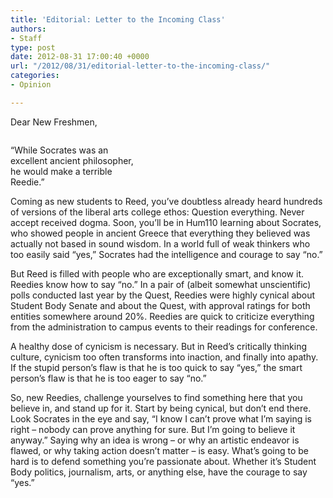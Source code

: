 ```yaml
---
title: 'Editorial: Letter to the Incoming Class'
authors:
- Staff
type: post
date: 2012-08-31 17:00:40 +0000
url: "/2012/08/31/editorial-letter-to-the-incoming-class/"
categories:
- Opinion

---
```

Dear New Freshmen,

<div id="attachment_1533" style="width: 199px" class="wp-caption alignright">
  <a href="http://www.reedquest.org/?attachment_id=1533" rel="attachment wp-att-1533"><img class="size-medium wp-image-1533" title="Socrates Bust" src="https://i2.wp.com/www.reedquest.org/wp-content/uploads/2012/08/Head_Sokrates_Glyptothek_Munich-189x300.jpeg?resize=189%2C300" alt="" data-recalc-dims="1" /></a>
  
  <p class="wp-caption-text">
    &#8220;While Socrates was an excellent ancient philosopher, he would make a terrible Reedie.&#8221;
  </p>
</div>

Coming as new students to Reed, you&#8217;ve doubtless already heard hundreds of versions of the liberal arts college ethos: Question everything. Never accept received dogma. Soon, you&#8217;ll be in Hum110 learning about Socrates, who showed people in ancient Greece that everything they believed was actually not based in sound wisdom. In a world full of weak thinkers who too easily said “yes,” Socrates had the intelligence and courage to say “no.”

But Reed is filled with people who are exceptionally smart, and know it. Reedies know how to say “no.” In a pair of (albeit somewhat unscientific) polls conducted last year by the Quest, Reedies were highly cynical about Student Body Senate and about the Quest, with approval ratings for both entities somewhere around 20%. Reedies are quick to criticize everything from the administration to campus events to their readings for conference.

A healthy dose of cynicism is necessary. But in Reed&#8217;s critically thinking culture, cynicism too often transforms into inaction, and finally into apathy. If the stupid person&#8217;s flaw is that he is too quick to say “yes,” the smart person&#8217;s flaw is that he is too eager to say “no.”

So, new Reedies, challenge yourselves to find something here that you believe in, and stand up for it. Start by being cynical, but don&#8217;t end there. Look Socrates in the eye and say, “I know I can&#8217;t prove what I&#8217;m saying is right – nobody can prove anything for sure. But I&#8217;m going to believe it anyway.” Saying why an idea is wrong – or why an artistic endeavor is flawed, or why taking action doesn&#8217;t matter – is easy. What&#8217;s going to be hard is to defend something you&#8217;re passionate about. Whether it&#8217;s Student Body politics, journalism, arts, or anything else, have the courage to say “yes.”